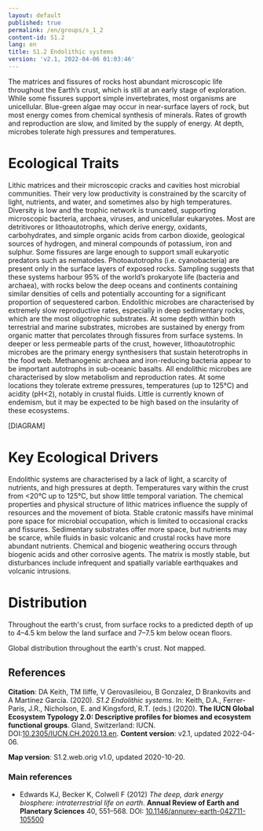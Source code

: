 ```yaml
---
layout: default
published: true
permalink: /en/groups/s_1_2
content-id: S1.2
lang: en
title: S1.2 Endolithic systems
version: 'v2.1, 2022-04-06 01:03:46'
---
```


The matrices and fissures of rocks host abundant microscopic life throughout the Earth’s crust, which is still at an early stage of exploration. While some fissures support simple invertebrates, most organisms are unicellular. Blue-green algae may occur in near-surface layers of rock, but most energy comes from chemical synthesis of minerals. Rates of growth and reproduction are slow, and limited by the supply of energy. At depth, microbes tolerate high pressures and temperatures.

# Ecological Traits
 
Lithic matrices and their microscopic cracks and cavities host microbial communities. Their very low productivity is constrained by the scarcity of light, nutrients, and water, and sometimes also by high temperatures. Diversity is low and the trophic network is truncated, supporting microscopic bacteria, archaea, viruses, and unicellular eukaryotes. Most are detritivores or lithoautotrophs, which derive energy, oxidants, carbohydrates, and simple organic acids from carbon dioxide, geological sources of hydrogen, and mineral compounds of potassium, iron and sulphur. Some fissures are large enough to support small eukaryotic predators such as nematodes. Photoautotrophs (i.e. cyanobacteria) are present only in the surface layers of exposed rocks. Sampling suggests that these systems harbour 95% of the world’s prokaryote life (bacteria and archaea), with rocks below the deep oceans and continents containing similar densities of cells and potentially accounting for a significant proportion of sequestered carbon. Endolithic microbes are characterised by extremely slow reproductive rates, especially in deep sedimentary rocks, which are the most oligotrophic substrates. At some depth within both terrestrial and marine substrates, microbes are sustained by energy from organic matter that percolates through fissures from surface systems. In deeper or less permeable parts of the crust, however, lithoautotrophic microbes are the primary energy synthesisers that sustain heterotrophs in the food web. Methanogenic archaea and iron-reducing bacteria appear to be important autotrophs in sub-oceanic basalts. All endolithic microbes are characterised by slow metabolism and reproduction rates. At some locations they tolerate extreme pressures, temperatures (up to 125°C) and acidity (pH<2), notably in crustal fluids. Little is currently known of endemism, but it may be expected to be high based on the insularity of these ecosystems.

[DIAGRAM]

# Key Ecological Drivers
 
Endolithic systems are characterised by a lack of light, a scarcity of nutrients, and high pressures at depth. Temperatures vary within the crust from <20°C up to 125°C, but show little temporal variation. The chemical properties and physical structure of lithic matrices influence the supply of resources and the movement of biota. Stable cratonic massifs have minimal pore space for microbial occupation, which is limited to occasional cracks and fissures. Sedimentary substrates offer more space, but nutrients may be scarce, while fluids in basic volcanic and crustal rocks have more abundant nutrients. Chemical and biogenic weathering occurs through biogenic acids and other corrosive agents. The matrix is mostly stable, but disturbances include infrequent and spatially variable earthquakes and volcanic intrusions.
 
# Distribution
 
Throughout the earth's crust, from surface rocks to a predicted depth of up to 4–4.5 km below the land surface and 7–7.5 km below ocean floors.

Global distribution throughout the earth's crust. Not mapped.

## References

**Citation**: DA Keith, TM Iliffe, V Gerovasileiou, B Gonzalez, D Brankovits and A Martínez García. (2020). *S1.2 Endolithic systems*. In: Keith, D.A., Ferrer-Paris, J.R., Nicholson, E. and Kingsford, R.T. (eds.) (2020). **The IUCN Global Ecosystem Typology 2.0: Descriptive profiles for biomes and ecosystem functional groups**. Gland, Switzerland: IUCN. DOI:[10.2305/IUCN.CH.2020.13.en](https://doi.org/10.2305/IUCN.CH.2020.13.en).
**Content version**: v2.1, updated 2022-04-06.

**Map version**: S1.2.web.orig v1.0, updated 2020-10-20.

### Main references
* Edwards KJ, Becker K, Colwell F  (2012) *The deep, dark energy biosphere: intraterrestrial life on earth*. **Annual Review of Earth and Planetary Sciences** 40, 551–568. DOI: [10.1146/annurev-earth-042711-105500](http://doi.org/10.1146/annurev-earth-042711-105500)

